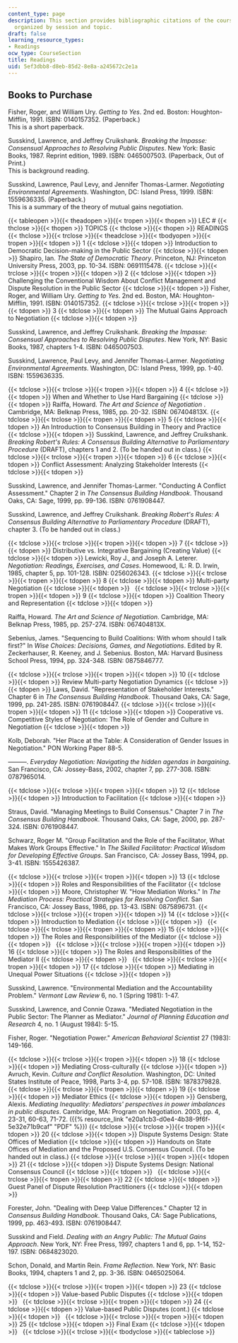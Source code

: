 ```yaml
---
content_type: page
description: This section provides bibliographic citations of the course readings,
  organized by session and topic.
draft: false
learning_resource_types:
- Readings
ocw_type: CourseSection
title: Readings
uid: 5ef3dbb8-d8eb-85d2-8e8a-a245672c2e1a
---
```

## Books to Purchase

Fisher, Roger, and William Ury. *Getting to Yes*. 2nd ed. Boston: Houghton-Mifflin, 1991. ISBN: 0140157352. (Paperback.)   
This is a short paperback.

Susskind, Lawrence, and Jeffrey Cruikshank. *Breaking the Impasse: Consensual Approaches to Resolving Public Disputes*. New York: Basic Books, 1987. Reprint edition, 1989. ISBN: 0465007503. (Paperback, Out of Print.)   
This is background reading.

Susskind, Lawrence, Paul Levy, and Jennifer Thomas-Larmer. *Negotiating Environmental Agreements*. Washington, DC: Island Press, 1999. ISBN: 1559636335. (Paperback.)   
This is a summary of the theory of mutual gains negotiation.

{{< tableopen >}}{{< theadopen >}}{{< tropen >}}{{< thopen >}}
LEC #
{{< thclose >}}{{< thopen >}}
TOPICS
{{< thclose >}}{{< thopen >}}
READINGS
{{< thclose >}}{{< trclose >}}{{< theadclose >}}{{< tbodyopen >}}{{< tropen >}}{{< tdopen >}}
1
{{< tdclose >}}{{< tdopen >}}
Introduction to Democratic Decision-making in the Public Sector
{{< tdclose >}}{{< tdopen >}}
Shapiro, Ian. *The State of Democratic Theory*. Princeton, NJ: Princeton University Press, 2003, pp. 10-34. ISBN: 0691115478.
{{< tdclose >}}{{< trclose >}}{{< tropen >}}{{< tdopen >}}
2
{{< tdclose >}}{{< tdopen >}}
Challenging the Conventional Wisdom About Conflict Management and Dispute Resolution in the Public Sector
{{< tdclose >}}{{< tdopen >}}
Fisher, Roger, and William Ury. *Getting to Yes*. 2nd ed. Boston, MA: Houghton-Mifflin, 1991. ISBN: 0140157352.
{{< tdclose >}}{{< trclose >}}{{< tropen >}}{{< tdopen >}}
3
{{< tdclose >}}{{< tdopen >}}
The Mutual Gains Approach to Negotiation
{{< tdclose >}}{{< tdopen >}}

Susskind, Lawrence, and Jeffrey Cruikshank. *Breaking the Impasse: Consensual Approaches to Resolving Public Disputes*. New York, NY: Basic Books, 1987, chapters 1-4. ISBN: 0465007503.

Susskind, Lawrence, Paul Levy, and Jennifer Thomas-Larmer. *Negotiating Environmental Agreements*. Washington, DC: Island Press, 1999, pp. 1-40. ISBN: 1559636335.

{{< tdclose >}}{{< trclose >}}{{< tropen >}}{{< tdopen >}}
4
{{< tdclose >}}{{< tdopen >}}
When and Whether to Use Hard Bargaining
{{< tdclose >}}{{< tdopen >}}
Raiffa, Howard. *The Art and Science of Negotiation* . Cambridge, MA: Belknap Press, 1985, pp. 20-32. ISBN: 067404813X.
{{< tdclose >}}{{< trclose >}}{{< tropen >}}{{< tdopen >}}
5
{{< tdclose >}}{{< tdopen >}}
An Introduction to Consensus Building in Theory and Practice
{{< tdclose >}}{{< tdopen >}}
Susskind, Lawrence, and Jeffrey Cruikshank. *Breaking Robert's Rules: A Consensus Building Alternative to Parliamentary Procedure* (DRAFT), chapters 1 and 2. (To be handed out in class.)
{{< tdclose >}}{{< trclose >}}{{< tropen >}}{{< tdopen >}}
6
{{< tdclose >}}{{< tdopen >}}
Conflict Assessment: Analyzing Stakeholder Interests
{{< tdclose >}}{{< tdopen >}}

Susskind, Lawrence, and Jennifer Thomas-Larmer. "Conducting A Conflict Assessment." Chapter 2 in *The Consensus Building Handbook*. Thousand Oaks, CA: Sage, 1999, pp. 99-136. ISBN: 0761908447.

Susskind, Lawrence, and Jeffrey Cruikshank. *Breaking Robert's Rules: A Consensus Building Alternative to Parliamentary Procedure* (DRAFT), chapter 3. (To be handed out in class.)

{{< tdclose >}}{{< trclose >}}{{< tropen >}}{{< tdopen >}}
7
{{< tdclose >}}{{< tdopen >}}
Distributive vs. Integrative Bargaining (Creating Value)
{{< tdclose >}}{{< tdopen >}}
Lewicki, Roy J., and Joseph A. Leterer. *Negotiation: Readings, Exercises, and Cases*. Homewood, IL: R. D. Irwin, 1985, chapter 5, pp. 101-128. ISBN: 0256026343.
{{< tdclose >}}{{< trclose >}}{{< tropen >}}{{< tdopen >}}
8
{{< tdclose >}}{{< tdopen >}}
Multi-party Negotiation
{{< tdclose >}}{{< tdopen >}}
 
{{< tdclose >}}{{< trclose >}}{{< tropen >}}{{< tdopen >}}
9
{{< tdclose >}}{{< tdopen >}}
Coalition Theory and Representation
{{< tdclose >}}{{< tdopen >}}

Raiffa, Howard. *The Art and Science of Negotiation*. Cambridge, MA: Belknap Press, 1985, pp. 257-274. ISBN: 067404813X.

Sebenius, James. "Sequencing to Build Coalitions: With whom should I talk first?" In *Wise Choices: Decisions, Games, and Negotiations*. Edited by R. Zeckerhauser, R. Keeney, and J. Sebenius. Boston, MA: Harvard Business School Press, 1994, pp. 324-348. ISBN: 0875846777.

{{< tdclose >}}{{< trclose >}}{{< tropen >}}{{< tdopen >}}
10
{{< tdclose >}}{{< tdopen >}}
Review Multi-party Negotiation Dynamics
{{< tdclose >}}{{< tdopen >}}
Laws, David. "Representation of Stakeholder Interests." Chapter 6 in *The Consensus Building Handbook*. Thousand Oaks, CA: Sage, 1999, pp. 241-285. ISBN: 0761908447.
{{< tdclose >}}{{< trclose >}}{{< tropen >}}{{< tdopen >}}
11
{{< tdclose >}}{{< tdopen >}}
Cooperative vs. Competitive Styles of Negotiation: The Role of Gender and Culture in Negotiation
{{< tdclose >}}{{< tdopen >}}

Kolb, Deborah. "Her Place at the Table: A Consideration of Gender Issues in Negotiation." PON Working Paper 88-5.

———. *Everyday Negotiation: Navigating the hidden agendas in bargaining*. San Francisco, CA: Jossey-Bass, 2002, chapter 7, pp. 277-308. ISBN: 0787965014.

{{< tdclose >}}{{< trclose >}}{{< tropen >}}{{< tdopen >}}
12
{{< tdclose >}}{{< tdopen >}}
Introduction to Facilitation
{{< tdclose >}}{{< tdopen >}}

Straus, David. "Managing Meetings to Build Consensus." Chapter 7 in *The Consensus Building Handbook*. Thousand Oaks, CA: Sage, 2000, pp. 287-324. ISBN: 0761908447.

Schwarz, Roger M. "Group Facilitation and the Role of the Facilitator, What Makes Work Groups Effective." In *The Skilled Facilitator: Practical Wisdom for Developing Effective Groups*. San Francisco, CA: Jossey Bass, 1994, pp. 3-41. ISBN: 1555426387.

{{< tdclose >}}{{< trclose >}}{{< tropen >}}{{< tdopen >}}
13
{{< tdclose >}}{{< tdopen >}}
Roles and Responsibilities of the Facilitator
{{< tdclose >}}{{< tdopen >}}
Moore, Christopher W. "How Mediation Works." In *The Mediation Process: Practical Strategies for Resolving Conflict*. San Francisco, CA: Jossey Bass, 1986, pp. 13-43. ISBN: 0875896731.
{{< tdclose >}}{{< trclose >}}{{< tropen >}}{{< tdopen >}}
14
{{< tdclose >}}{{< tdopen >}}
Introduction to Mediation
{{< tdclose >}}{{< tdopen >}}
 
{{< tdclose >}}{{< trclose >}}{{< tropen >}}{{< tdopen >}}
15
{{< tdclose >}}{{< tdopen >}}
The Roles and Responsibilities of the Mediator
{{< tdclose >}}{{< tdopen >}}
 
{{< tdclose >}}{{< trclose >}}{{< tropen >}}{{< tdopen >}}
16
{{< tdclose >}}{{< tdopen >}}
The Roles and Responsibilities of the Mediator II
{{< tdclose >}}{{< tdopen >}}
 
{{< tdclose >}}{{< trclose >}}{{< tropen >}}{{< tdopen >}}
17
{{< tdclose >}}{{< tdopen >}}
Mediating in Unequal Power Situations
{{< tdclose >}}{{< tdopen >}}

Susskind, Lawrence. "Environmental Mediation and the Accountability Problem." *Vermont* *Law Review* 6, no. 1 (Spring 1981): 1-47.

Susskind, Lawrence, and Connie Ozawa. "Mediated Negotiation in the Public Sector: The Planner as Mediator." *Journal of Planning Education and Research* 4, no. 1 (August 1984): 5-15.

Fisher, Roger. "Negotiation Power." *American Behavioral Scientist* 27 (1983): 149-166.

{{< tdclose >}}{{< trclose >}}{{< tropen >}}{{< tdopen >}}
18
{{< tdclose >}}{{< tdopen >}}
Mediating Cross-culturally
{{< tdclose >}}{{< tdopen >}}
Avruch, Kevin. *Culture and Conflict Resolution*. Washington, DC: United States Institute of Peace, 1998, Parts 3-4, pp. 57-108. ISBN: 1878379828.
{{< tdclose >}}{{< trclose >}}{{< tropen >}}{{< tdopen >}}
19
{{< tdclose >}}{{< tdopen >}}
Mediator Ethics
{{< tdclose >}}{{< tdopen >}}
Gensberg, Alexis. *Mediating Inequality: Mediators' perspectives in power imbalances in public disputes*. Cambridge, MA: Program on Negotiation. 2003, pp. 4, 23-31, 60-63, 71-72. ({{% resource_link "e20a1cb3-d0e4-4b38-9f6f-5e32e71b9caf" "PDF" %}})
{{< tdclose >}}{{< trclose >}}{{< tropen >}}{{< tdopen >}}
20
{{< tdclose >}}{{< tdopen >}}
Dispute Systems Design: State Offices of Mediation
{{< tdclose >}}{{< tdopen >}}
Handouts on State Offices of Mediation and the Proposed U.S. Consensus Council. (To be handed out in class.)
{{< tdclose >}}{{< trclose >}}{{< tropen >}}{{< tdopen >}}
21
{{< tdclose >}}{{< tdopen >}}
Dispute Systems Design: National Consensus Council
{{< tdclose >}}{{< tdopen >}}
 
{{< tdclose >}}{{< trclose >}}{{< tropen >}}{{< tdopen >}}
22
{{< tdclose >}}{{< tdopen >}}
Guest Panel of Dispute Resolution Practitioners
{{< tdclose >}}{{< tdopen >}}

Forester, John. "Dealing with Deep Value Differences." Chapter 12 in *Consensus Building Handbook*. Thousand Oaks, CA: Sage Publications, 1999, pp. 463-493. ISBN: 0761908447.

Susskind and Field. *Dealing with an Angry Public: The Mutual Gains Approach*. New York, NY: Free Press, 1997, chapters 1 and 6, pp. 1-14, 152-197. ISBN: 0684823020.

Schon, Donald, and Martin Rein. *Frame Reflection*. New York, NY: Basic Books, 1994, chapters 1 and 2, pp. 3-36. ISBN: 0465025064.

{{< tdclose >}}{{< trclose >}}{{< tropen >}}{{< tdopen >}}
23
{{< tdclose >}}{{< tdopen >}}
Value-based Public Disputes
{{< tdclose >}}{{< tdopen >}}
 
{{< tdclose >}}{{< trclose >}}{{< tropen >}}{{< tdopen >}}
24
{{< tdclose >}}{{< tdopen >}}
Value-based Public Disputes (cont.)
{{< tdclose >}}{{< tdopen >}}
 
{{< tdclose >}}{{< trclose >}}{{< tropen >}}{{< tdopen >}}
25
{{< tdclose >}}{{< tdopen >}}
Final Exam
{{< tdclose >}}{{< tdopen >}}
 
{{< tdclose >}}{{< trclose >}}{{< tbodyclose >}}{{< tableclose >}}